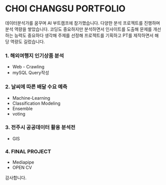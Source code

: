 # CHOI CHANGSU PORTFOLIO

 데이터분석가를 꿈꾸며 AI 부트캠프에 참가했습니다. 다양한 분석 프로젝트를 진행하며 분석 역량을 쌓았습니다.
코딩도 중요하지만 분석하면서 인사이트를 도출해 문제를 개선하는 능력도 중요하다 생각해 주제를 선정해 프로젝트를 기획하고 PT를 제작하면서 해당 역량도 길렀습니다.

### 1. 해외여행지 인기상품 분석
- Web - Crawling
- mySQL Query작성

### 2. 날씨에 따른 배달 수요 예측
- Machine-Learning
- Classification Modeling
- Ensemble
- voting

### 3. 전주시 공공데이터 활용 분석전
- GIS

### 4. FINAL PROJECT
- Mediapipe
- OPEN CV

감사합니다.
